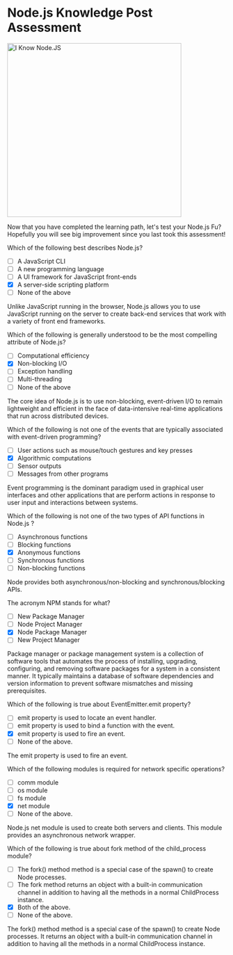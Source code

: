 <!--
name: node-post-assessment
version : 0.0.1
title : "Node.js Knowledge Post Assessment"
description: "A brief assessment of Node.js knowledge. "
homepage : "https://pilot.outlearn.com/user/25"
author : "Jeff Whatcott"
license : "Creative Commons Attribution 4.0 International"
freshnessDate : 2015-06-29
-->

# Node.js Knowledge Post Assessment

<img src="https://raw.githubusercontent.com/sigma512/node-path/master/assets/i-know-node-js.jpg" alt="I Know Node.JS" style="width:400px;height:400px;">

Now that you have completed the learning path, let's test your Node.js Fu? Hopefully you will see big improvement since you last took this assessment!

<!-- @multipleChoice -->

Which of the following best describes Node.js?
- [ ] A JavaScript CLI
- [ ] A new programming language
- [ ] A UI framework for JavaScript front-ends
- [X] A server-side scripting platform
- [ ] None of the above

Unlike JavaScript running in the browser, Node.js allows you to use JavaScript running on the server to create back-end services that work with a variety of front end frameworks.

<!-- @end -->

<!-- @multipleChoice -->

Which of the following is generally understood to be the most compelling attribute of Node.js?
- [ ] Computational efficiency
- [X] Non-blocking I/O
- [ ] Exception handling
- [ ] Multi-threading
- [ ] None of the above

The core idea of Node.js is to use non-blocking, event-driven I/O to remain lightweight and efficient in the face of data-intensive real-time applications that run across distributed devices.

<!-- @end -->

<!-- @multipleChoice -->

Which of the following is not one of the events that are typically associated with event-driven programming?
- [ ] User actions such as mouse/touch gestures and key presses
- [X] Algorithmic computations
- [ ] Sensor outputs
- [ ] Messages from other programs

Event programming is the dominant paradigm used in graphical user interfaces and other applications that are perform  actions in response to user input and interactions between systems.

<!-- @end -->

<!-- @multipleChoice -->

Which of the following is not one of the two types of API functions in Node.js ?
- [ ] Asynchronous functions
- [ ] Blocking functions
- [X] Anonymous functions
- [ ] Synchronous functions
- [ ] Non-blocking functions

Node provides both asynchronous/non-blocking and synchronous/blocking APIs.

<!-- @end -->

<!-- @multipleChoice -->

The acronym NPM stands for what?
- [ ] New Package Manager
- [ ] Node Project Manager
- [X] Node Package Manager
- [ ] New Project Manager

Package manager or package management system is a collection of software tools that automates the process of installing, upgrading, configuring, and removing software packages for a system in a consistent manner. It typically maintains a database of software dependencies and version information to prevent software mismatches and missing prerequisites.

<!-- @end -->

<!-- @multipleChoice -->

Which of the following is true about EventEmitter.emit property?
- [ ] emit property is used to locate an event handler.
- [ ] emit property is used to bind a function with the event.
- [X] emit property is used to fire an event.
- [ ] None of the above.

The emit property is used to fire an event.

<!-- @end -->

<!-- @multipleChoice -->

Which of the following modules is required for network specific operations?
- [ ] comm module
- [ ] os module
- [ ] fs module
- [X] net module
- [ ] None of the above.

Node.js net module is used to create both servers and clients. This module provides an asynchronous network wrapper.

<!-- @end -->

<!-- @multipleChoice -->
Which of the following is true about fork method of the child_process module?
- [ ] The fork() method method is a special case of the spawn() to create Node processes.
- [ ] The fork method returns an object with a built-in communication channel in addition to having all the methods in a normal ChildProcess instance.
- [X] Both of the above.
- [ ] None of the above.

The fork() method method is a special case of the spawn() to create Node processes. It returns an object with a built-in communication channel in addition to having all the methods in a normal ChildProcess instance.

<!-- @end -->
